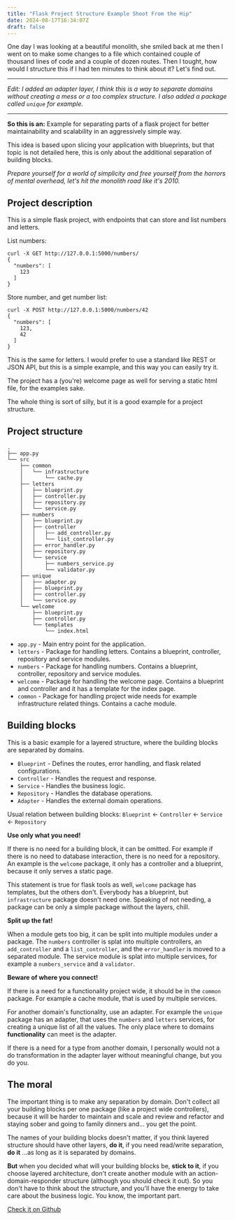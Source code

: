 ```yaml
---
title: "Flask Project Structure Example Shoot From the Hip"
date: 2024-08-17T16:34:07Z
draft: false
---
```


One day I was looking at a beautiful monolith, she smiled back at me then I went on to make some changes to a file which contained couple of thousand lines of code and a couple of dozen routes. Then I tought, how would I structure this if I had ten minutes to think about it? Let's find out.

<!--more-->

---

*Edit: I added an adapter layer, I think this is a way to separate domains without creating a mess or a too complex structure. I also added a package called `unique` for example.*

---

**So this is an:** Example for separating parts of a flask project for better maintainability and scalability in an aggressively simple way.

This idea is based upon slicing your application with blueprints, but that topic is not detailed here, this is only about the additional separation of building blocks.

_Prepare yourself for a world of simplicity and free yourself from the horrors of mental overhead, let's hit the monolith road like it's 2010._

## Project description

This is a simple flask project, with endpoints that can store and list numbers and letters.

List numbers:

```shell
curl -X GET http://127.0.0.1:5000/numbers/
{
  "numbers": [
    123
  ]
}
```

Store number, and get number list:

```shell
curl -X POST http://127.0.0.1:5000/numbers/42
{
  "numbers": [
    123,
    42
  ]
}
```

This is the same for letters. I would prefer to use a standard like REST or JSON API, but this is a simple example, and this way you can easily try it.

The project has a (you're) welcome page as well for serving a static html file, for the examples sake.

The whole thing is sort of silly, but it is a good example for a project structure.

## Project structure

```shell
.
├── app.py
└── src
    ├── common
    │   └── infrastructure
    │       └── cache.py
    ├── letters
    │   ├── blueprint.py
    │   ├── controller.py
    │   ├── repository.py
    │   └── service.py
    ├── numbers
    │   ├── blueprint.py
    │   ├── controller
    │   │   ├── add_controller.py
    │   │   └── list_controller.py
    │   ├── error_handler.py
    │   ├── repository.py
    │   └── service
    │       ├── numbers_service.py
    │       └── validator.py
    ├── unique
    │   ├── adapter.py
    │   ├── blueprint.py
    │   ├── controller.py
    │   └── service.py
    └── welcome
        ├── blueprint.py
        ├── controller.py
        └── templates
            └── index.html
```

- `app.py` - Main entry point for the application.
- `letters` - Package for handling letters. Contains a blueprint, controller, repository and service modules.
- `numbers` - Package for handling numbers. Contains a blueprint, controller, repository and service modules.
- `welcome` - Package for handling the welcome page. Contains a blueprint and controller and it has a template for the index page.
- `common` - Package for handling project wide needs for example infrastructure related things. Contains a cache module.

## Building blocks

This is a basic example for a layered structure, where the building blocks are separated by domains.

- `Blueprint` - Defines the routes, error handling, and flask related configurations.
- `Controller` - Handles the request and response.
- `Service` - Handles the business logic.
- `Repository` - Handles the database operations.
- `Adapter` - Handles the external domain operations.

Usual relation between building blocks: `Blueprint` <- `Controller` <- `Service` <- `Repository`

**Use only what you need!**

If there is no need for a building block, it can be omitted. For example if there is no need to database interaction, there is no need for a repository. An example is the `welcome` package, it only has a controller and a blueprint, because it only serves a static page.

This statement is true for flask tools as well, `welcome` package has templates, but the others don't. Everybody has a blueprint, but `infrastructure` package doesn't need one. Speaking of not needing, a package can be only a simple package without the layers, chill.

**Split up the fat!**

When a module gets too big, it can be split into multiple modules under a package. The `numbers` controller is splat into multiple controllers, an `add_controller` and a `list_controller`, and the `error_handler` is moved to a separated module. The service module is splat into multiple services, for example a `numbers_service` and a `validator`.

**Beware of where you connect!**

If there is a need for a functionality project wide, it should be in the `common` package. For example a cache module, that is used by multiple services.

For another domain's functionality, use an adapter. For example the `unique` package has an adapter, that uses the `numbers` and `letters` services, for creating a unique list of all the values. The only place where to domains **functionality** can meet is the adapter.

If there is a need for a type from another domain, I personally would not a do transformation in the adapter layer without meaningful change, but you do you.

## The moral

The important thing is to make any separation by domain. Don't collect all your building blocks per one package (like a project wide controllers), because it will be harder to maintain and scale and review and refactor and staying sober and going to family dinners and... you get the point.

The names of your building blocks doesn't matter, if you think layered structure should have other layers, **do it**, if you need read/write separation, **do it** ...as long as it is separated by domains.

**But** when you decided what will your building blocks be, **stick to it**, if you choose layered architecture, don't create another module with an action-domain-responder structure (although you should check it out). So you don't have to think about the structure, and you'll have the energy to take care about the business logic. You know, the important part.

[Check it on Github](https://github.com/hrvthzslt/flask-structure)
